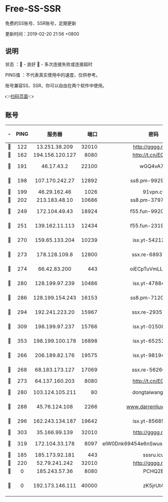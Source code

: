 # Free-SS-SSR

免费的SS账号、SSR账号，定期更新

更新时间：2019-02-20 21:56 +0800

## 说明

状态     ：🙂 - 良好 🙁 - 多次连接失败或连接超时

PING值   ：不代表真实使用中的速度，仅供参考。

账号兼容SS、SSR，你可以自由在两个软件中使用。

👉[扫码页面](https://liesauer.github.io/free-ss-ssr.github.io/)👈

## 账号

|-|PING|服务器|端口|密码|加密方式|区域|
|:----:|:----:|:-----:|-----:|:----:|:----:|:----:|
|🙂|122|13.251.38.209|32010|http://gggg.rocks|chacha20|SG|
|🙂|162|194.156.120.127|8080|http://t.cn/EGJIyrl|rc4-md5|RU|
|🙂|191|46.17.43.2|22100|wGQ4vA7D|aes-256-gcm|RU|
|🙂|198|107.170.242.27|12892|ss8.pm-99298452|aes-256-cfb|US|
|🙂|199|46.29.162.46|1026|91vpn.cf|rc4-md5|RU|
|🙂|202|213.183.48.10|10686|ss8.pm-37975412|rc4-md5|RU|
|🙂|249|172.104.49.43|18924|f55.fun-99200457|aes-256-cfb|SG|
|🙂|251|139.162.11.113|12434|f55.fun-23190804|aes-256-cfb|SG|
|🙂|270|159.65.133.204|10239|isx.yt-54212354|aes-256-cfb|SG|
|🙂|273|178.128.109.8|12800|ssx.re-68937951|aes-256-cfb|SG|
|🙂|274|66.42.83.200|443|oiECpTuVmLLxk4Ts|aes-256-cfb|US|
|🙂|280|128.199.97.239|10486|isx.yt-47884262|aes-256-cfb|SG|
|🙂|286|128.199.154.243|16153|ss8.pm-71203520|aes-256-cfb|SG|
|🙂|294|192.241.223.20|15967|ssx.re-29357040|aes-256-cfb|US|
|🙂|309|198.199.97.237|15766|isx.yt-01508812|aes-256-cfb|US|
|🙂|353|198.199.100.178|16898|isx.yt-65252361|aes-256-cfb|US|
|🙂|266|206.189.82.176|19575|isx.yt-98194618|aes-256-cfb|SG|
|🙂|268|68.183.173.127|17069|ssx.re-56266440|aes-256-cfb|US|
|🙂|273|64.137.160.203|8080|http://t.cn/EGJIyrl|rc4-md5|CA|
|🙂|280|103.124.105.211|80|dongtaiwang.com|aes-256-cfb|US|
|🙂|288|45.76.124.108|2266|www.darrenliuwei.com|aes-256-cfb|AU|
|🙂|296|162.243.134.187|19642|isx.yt-85685509|aes-256-cfb|US|
|🙂|303|35.166.99.139|32010|http://gggg.rocks|chacha20|US|
|🙂|319|172.104.33.178|8097|eIW0Dnk69454e6nSwuspv9DmS201tQ0D|aes-256-cfb|SG|
|🙁|185|185.173.92.181|443|sssru.icu|rc4-md5|RU|
|🙁|220|52.79.241.242|32010|http://gggg.rocks|chacha20|KR|
|🙁|0|185.243.57.36|8080|PCHQ2E|rc4-md5|US|
|🙁|0|192.173.146.111|40000|zK5jrUt4|chacha20-ietf-poly1305|US|
